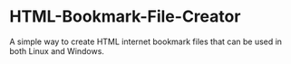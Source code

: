 # HTML-Bookmark-File-Creator
A simple way to create HTML internet bookmark files that can be used in both Linux and Windows.
